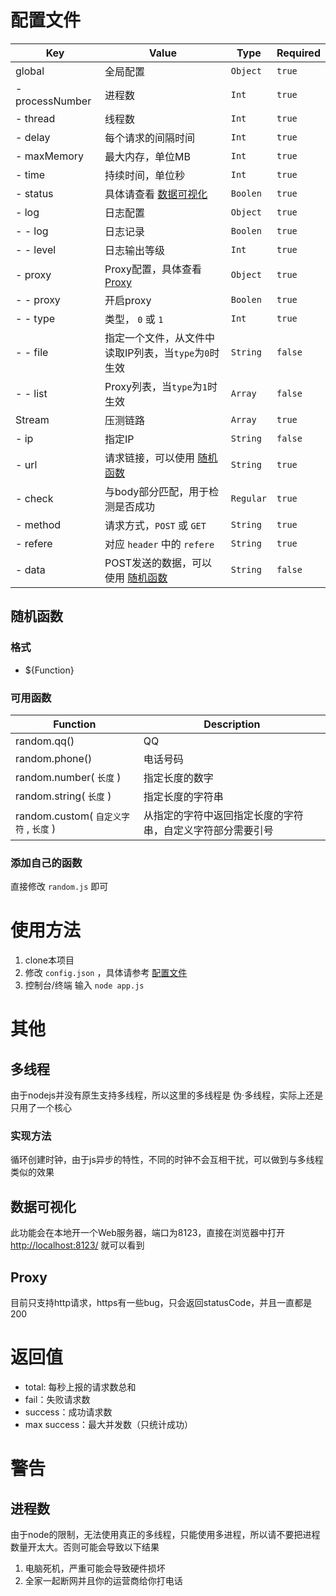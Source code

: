 # 配置文件

| Key | Value | Type | Required |
| --- | ----- | ---- | --- |
| global | 全局配置 | `Object` | `true` |
| - processNumber| 进程数|`Int`| `true` |
| - thread| 线程数|`Int`| `true` |
| - delay| 每个请求的间隔时间|`Int`| `true` |
| - maxMemory| 最大内存，单位MB|`Int`| `true` |
| - time| 持续时间，单位秒|`Int`| `true` |
| - status| 具体请查看 [数据可视化](#数据可视化)|`Boolen`| `true` |
| - log | 日志配置 | `Object` | `true` |
| - - log| 日志记录 | `Boolen` | `true` |
| - - level | 日志输出等级 | `Int` | `true` |
| - proxy| Proxy配置，具体查看 [Proxy](#Proxy) | `Object` | `true` |
| - - proxy | 开启proxy | `Boolen` | `true` |
| - - type | 类型， `0` 或 `1` | `Int` | `true` |
| - - file| 指定一个文件，从文件中读取IP列表，当`type`为`0`时生效 | `String` | `false` |
| - - list| Proxy列表，当`type`为`1`时生效 | `Array` | `false` |
| Stream | 压测链路 | `Array` | `true` |
| - ip | 指定IP | `String` | `false` |
| - url | 请求链接，可以使用 [随机函数](#随机函数) | `String` | `true` |
| - check | 与body部分匹配，用于检测是否成功 | `Regular`|  `true` |
| - method | 请求方式，`POST` 或 `GET` | `String` | `true` |
| - refere | 对应 `header` 中的 `refere` | `String` | `true` |
| - data | POST发送的数据，可以使用 [随机函数](#随机函数) | `String` | `false` |

## 随机函数
### 格式
- ${Function}
### 可用函数
| Function | Description |
| --- | ---|
| random.qq() | QQ |
| random.phone() | 电话号码 |
| random.number( `长度` ) | 指定长度的数字 |
| random.string( `长度` ) | 指定长度的字符串 |
| random.custom( `自定义字符` , `长度` ) | 从指定的字符中返回指定长度的字符串，自定义字符部分需要引号 |

### 添加自己的函数
直接修改 `random.js` 即可

# 使用方法
1. clone本项目
2. 修改 `config.json` ，具体请参考 [配置文件](#配置文件)
3. 控制台/终端 输入 `node app.js`

# 其他

## 多线程
由于nodejs并没有原生支持多线程，所以这里的多线程是 伪·多线程，实际上还是只用了一个核心
### 实现方法
循环创建时钟，由于js异步的特性，不同的时钟不会互相干扰，可以做到与多线程类似的效果

## 数据可视化
此功能会在本地开一个Web服务器，端口为8123，直接在浏览器中打开 [http://localhost:8123/](#http://localhost:8123/) 就可以看到

## Proxy
目前只支持http请求，https有一些bug，只会返回statusCode，并且一直都是200

# 返回值
- total: 每秒上报的请求数总和
- fail：失败请求数
- success：成功请求数
- max success：最大并发数（只统计成功）

# 警告
## 进程数
由于node的限制，无法使用真正的多线程，只能使用多进程，所以请不要把进程数量开太大。否则可能会导致以下结果
1. 电脑死机，严重可能会导致硬件损坏
2. 全家一起断网并且你的运营商给你打电话